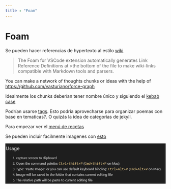 ```yaml
---
title : "Foam"
---
```

# Foam

Se pueden hacer referencias de hypertexto al estilo [wiki](https://foambubble.github.io/foam/wiki-links)

>The Foam for VSCode extension automatically generates Link Reference Definitions at >the bottom of the file to make wiki-links compatible with Markdown tools and parsers.

You can make a network of thoughts chunks or ideas with the help of <https://github.com/vasturiano/force-graph>

Idealmente los chunks deberían tener nombre único y siguiendo el [kebab case](https://www.theserverside.com/blog/Coffee-Talk-Java-News-Stories-and-Opinions/Why-you-should-make-kebab-case-a-URL-naming-convention-best-practice)

Podrían usarse [tags](https://foambubble.github.io/foam/features/tags). Esto podría aprovecharse para organizar poemas con base en tematicas?. O quizás la idea de categorías de jekyll.

Para empezar ver el [menú de recetas](https://foambubble.github.io/foam/recipes/recipes)

Se pueden incluir facilmente imagenes con [esto](https://foambubble.github.io/foam/recipes/add-images-to-notes)

![](2021-05-15-03-25-31.png)